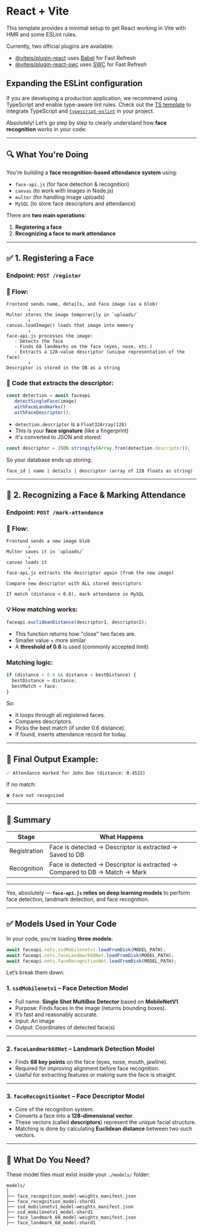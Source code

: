 # React + Vite

This template provides a minimal setup to get React working in Vite with HMR and some ESLint rules.

Currently, two official plugins are available:

- [@vitejs/plugin-react](https://github.com/vitejs/vite-plugin-react/blob/main/packages/plugin-react/README.md) uses [Babel](https://babeljs.io/) for Fast Refresh
- [@vitejs/plugin-react-swc](https://github.com/vitejs/vite-plugin-react-swc) uses [SWC](https://swc.rs/) for Fast Refresh

## Expanding the ESLint configuration

If you are developing a production application, we recommend using TypeScript and enable type-aware lint rules. Check out the [TS template](https://github.com/vitejs/vite/tree/main/packages/create-vite/template-react-ts) to integrate TypeScript and [`typescript-eslint`](https://typescript-eslint.io) in your project.


Absolutely! Let’s go step by step to clearly understand how **face recognition** works in your code:

---

## 🔍 What You're Doing

You're building a **face recognition-based attendance system** using:

* `face-api.js` (for face detection & recognition)
* `canvas` (to work with images in Node.js)
* `multer` (for handling image uploads)
* `MySQL` (to store face descriptors and attendance)

There are **two main operations**:

1. **Registering a face**
2. **Recognizing a face to mark attendance**

---

## ✅ 1. **Registering a Face**

### Endpoint: `POST /register`

### 🔁 Flow:

```text
Frontend sends name, details, and face image (as a blob)
        ↓
Multer stores the image temporarily in `uploads/`
        ↓
canvas.loadImage() loads that image into memory
        ↓
face-api.js processes the image:
   - Detects the face
   - Finds 68 landmarks on the face (eyes, nose, etc.)
   - Extracts a 128-value descriptor (unique representation of the face)
        ↓
Descriptor is stored in the DB as a string
```

### 🔬 Code that extracts the descriptor:

```js
const detection = await faceapi
  .detectSingleFace(image)
  .withFaceLandmarks()
  .withFaceDescriptor();
```

* `detection.descriptor` is a `Float32Array(128)`
* This is your **face signature** (like a fingerprint)
* It's converted to JSON and stored:

```js
const descriptor = JSON.stringify(Array.from(detection.descriptor));
```

So your database ends up storing:

```text
face_id | name | details | descriptor (array of 128 floats as string)
```

---

## 🧠 2. **Recognizing a Face & Marking Attendance**

### Endpoint: `POST /mark-attendance`

### 🔁 Flow:

```text
Frontend sends a new image blob
        ↓
Multer saves it in `uploads/`
        ↓
canvas loads it
        ↓
face-api.js extracts the descriptor again (from the new image)
        ↓
Compare new descriptor with ALL stored descriptors
        ↓
If match (distance < 0.6), mark attendance in MySQL
```

### 💡 How matching works:

```js
faceapi.euclideanDistance(descriptor1, descriptor2);
```

* This function returns how "close" two faces are.
* Smaller value = more similar
* A **threshold of 0.6** is used (commonly accepted limit)

### Matching logic:

```js
if (distance < 0.6 && distance < bestDistance) {
  bestDistance = distance;
  bestMatch = face;
}
```

So:

* It loops through all registered faces.
* Compares descriptors.
* Picks the best match (if under 0.6 distance).
* If found, inserts attendance record for today.

---

## 🧾 Final Output Example:

```text
✅ Attendance marked for John Doe (distance: 0.4532)
```

If no match:

```text
❌ Face not recognized
```

---

## 🧠 Summary

| Stage        | What Happens                                                               |
| ------------ | -------------------------------------------------------------------------- |
| Registration | Face is detected → Descriptor is extracted → Saved to DB                   |
| Recognition  | Face is detected → Descriptor is extracted → Compared to DB → Match → Mark |

---
Yes, absolutely — **`face-api.js` relies on deep learning models** to perform face detection, landmark detection, and face recognition.

---

## ✅ Models Used in Your Code

In your code, you're loading **three models**:

```js
await faceapi.nets.ssdMobilenetv1.loadFromDisk(MODEL_PATH);
await faceapi.nets.faceLandmark68Net.loadFromDisk(MODEL_PATH);
await faceapi.nets.faceRecognitionNet.loadFromDisk(MODEL_PATH);
```

Let’s break them down:

### 1. `ssdMobilenetv1` – Face Detection Model

* Full name: **Single Shot MultiBox Detector** based on **MobileNetV1**
* Purpose: Finds faces in the image (returns bounding boxes).
* It’s fast and reasonably accurate.
* Input: An image
* Output: Coordinates of detected face(s)

---

### 2. `faceLandmark68Net` – Landmark Detection Model

* Finds **68 key points** on the face (eyes, nose, mouth, jawline).
* Required for improving alignment before face recognition.
* Useful for extracting features or making sure the face is straight.

---

### 3. `faceRecognitionNet` – Face Descriptor Model

* Core of the recognition system.
* Converts a face into a **128-dimensional vector**.
* These vectors (called **descriptors**) represent the unique facial structure.
* Matching is done by calculating **Euclidean distance** between two such vectors.

---

## 📁 What Do You Need?

These model files must exist inside your `./models/` folder:

```
models/
│
├── face_recognition_model-weights_manifest.json
├── face_recognition_model-shard1
├── ssd_mobilenetv1_model-weights_manifest.json
├── ssd_mobilenetv1_model-shard1
├── face_landmark_68_model-weights_manifest.json
├── face_landmark_68_model-shard1
```



